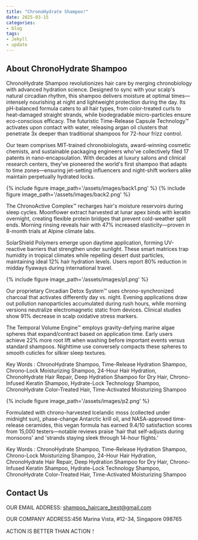 ```yaml
---
title: "ChronoHydrate Shampoo!"
date: 2025-03-15
categories:
- blog
tags:
- Jekyll
- update
---
```


## About ChronoHydrate Shampoo

ChronoHydrate Shampoo revolutionizes hair care by merging chronobiology with advanced hydration science. Designed to sync with your scalp's natural circadian rhythm, this shampoo delivers moisture at optimal times—intensely nourishing at night and lightweight protection during the day. Its pH-balanced formula caters to all hair types, from color-treated curls to heat-damaged straight strands, while biodegradable micro-particles ensure eco-conscious efficacy. The futuristic Time-Release Capsule Technology™ activates upon contact with water, releasing argan oil clusters that penetrate 3x deeper than traditional shampoos for 72-hour frizz control.

Our team comprises MIT-trained chronobiologists, award-winning cosmetic chemists, and sustainable packaging engineers who've collectively filed 17 patents in nano-encapsulation. With decades at luxury salons and clinical research centers, they've pioneered the world's first shampoo that adapts to time zones—ensuring jet-setting influencers and night-shift workers alike maintain perpetually hydrated locks.

{% include figure image_path='/assets/images/back1.png' %}
{% include figure image_path='/assets/images/back2.png' %}

The ChronoActive Complex™ recharges hair's moisture reservoirs during sleep cycles. Moonflower extract harvested at lunar apex binds with keratin overnight, creating flexible protein bridges that prevent cold-weather split ends. Morning rinsing reveals hair with 47% increased elasticity—proven in 8-month trials at Alpine climate labs.

SolarShield Polymers emerge upon daytime application, forming UV-reactive barriers that strengthen under sunlight. These smart matrices trap humidity in tropical climates while repelling desert dust particles, maintaining ideal 12% hair hydration levels. Users report 80% reduction in midday flyaways during international travel.

{% include figure image_path='/assets/images/p1.png' %}

Our proprietary Circadian Detox System™ uses chrono-synchronized charcoal that activates differently day vs. night. Evening applications draw out pollution nanoparticles accumulated during rush hours, while morning versions neutralize electromagnetic static from devices. Clinical studies show 91% decrease in scalp oxidative stress markers.

The Temporal Volume Engine™ employs gravity-defying marine algae spheres that expand/contract based on application time. Early users achieve 22% more root lift when washing before important events versus standard shampoos. Nighttime use conversely compacts these spheres to smooth cuticles for silkier sleep textures.

Key Words : ChronoHydrate Shampoo, Time-Release Hydration Shampoo, Chrono-Lock Moisturizing Shampoo, 24-Hour Hair Hydration, ChronoHydrate Hair Repair, Deep Hydration Shampoo for Dry Hair, Chrono-Infused Keratin Shampoo, Hydrate-Lock Technology Shampoo, ChronoHydrate Color-Treated Hair, Time-Activated Moisturizing Shampoo

{% include figure image_path='/assets/images/p2.png' %}

Formulated with chrono-harvested Icelandic moss (collected under midnight sun), phase-change Antarctic krill oil, and NASA-approved time-release ceramides, this vegan formula has earned 9.4/10 satisfaction scores from 15,000 testers—notable reviews praise 'hair that self-adjusts during monsoons' and 'strands staying sleek through 14-hour flights.'

Key Words : ChronoHydrate Shampoo, Time-Release Hydration Shampoo, Chrono-Lock Moisturizing Shampoo, 24-Hour Hair Hydration, ChronoHydrate Hair Repair, Deep Hydration Shampoo for Dry Hair, Chrono-Infused Keratin Shampoo, Hydrate-Lock Technology Shampoo, ChronoHydrate Color-Treated Hair, Time-Activated Moisturizing Shampoo

## Contact Us

OUR EMAIL ADDRESS: shampoo_haircare_best@gmail.com

OUR COMPANY ADDRESS:456 Marina Vista, #12-34, Singapore 098765

ACTION IS BETTER THAN ACTION！
